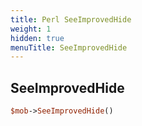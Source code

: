 ```yaml
---
title: Perl SeeImprovedHide
weight: 1
hidden: true
menuTitle: SeeImprovedHide
---
```

## SeeImprovedHide
```perl
$mob->SeeImprovedHide()
```